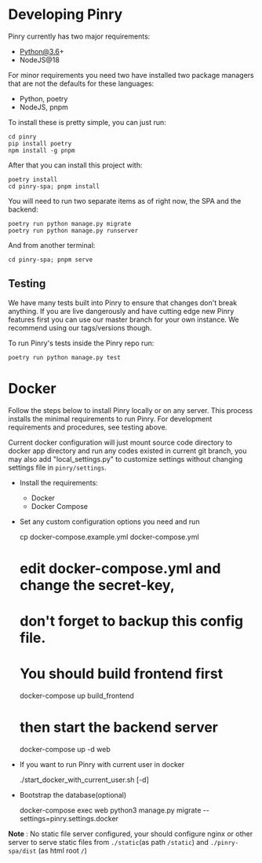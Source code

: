 # Developing Pinry

Pinry currently has two major requirements:

- Python@3.6+
- NodeJS@18

For minor requirements you need two have installed two package managers that
are not the defaults for these languages:

- Python, poetry
- NodeJS, pnpm

To install these is pretty simple, you can just run:

    cd pinry
    pip install poetry
    npm install -g pnpm

After that you can install this project with:

    poetry install
    cd pinry-spa; pnpm install

You will need to run two separate items as of right now, the SPA and the
backend:

    poetry run python manage.py migrate
    poetry run python manage.py runserver

And from another terminal:

    cd pinry-spa; pnpm serve


## Testing

We have many tests built into Pinry to ensure that changes don't break
anything. If you are live dangerously and have cutting edge new Pinry
features first you can use our master branch for your own instance. We
recommend using our tags/versions though.

To run Pinry's tests inside the Pinry repo run:

    poetry run python manage.py test

# Docker

Follow the steps below to install Pinry locally or on any server. This
process installs the minimal requirements to run Pinry. For development
requirements and procedures, see testing above.

Current docker configuration will just mount source code directory to
docker app directory and run any codes existed in current git branch,
you may also add "local_settings.py" to customize settings without
changing settings file in `pinry/settings`.

- Install the requirements:
    - Docker
    - Docker Compose

- Set any custom configuration options you need and run


    cp docker-compose.example.yml docker-compose.yml  
    # edit docker-compose.yml and change the secret-key,  
    # don't forget to backup this config file.  
    # You should build frontend first  
    docker-compose up build_frontend  
    # then start the backend server  
    docker-compose up -d web


- If you want to run Pinry with current user in docker


    ./start_docker_with_current_user.sh [-d]


- Bootstrap the database(optional)


    docker-compose exec web python3 manage.py migrate --settings=pinry.settings.docker



**Note** : No static file server configured, your should configure nginx or other server to serve
static files from `./static`(as path `/static`) and `./pinry-spa/dist` (as html root `/`)

